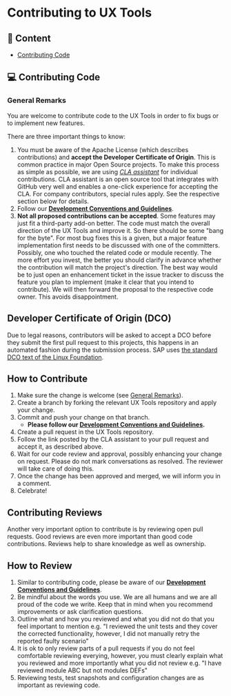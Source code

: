 # Contributing to UX Tools
## 📖 Content

 * [Contributing Code](#how-to-contribute)

## 💻 Contributing Code
### General Remarks
You are welcome to contribute code to the UX Tools in order to fix bugs or to implement new features.

There are three important things to know:

1. You must be aware of the Apache License (which describes contributions) and **accept the Developer Certificate of Origin**. This is common practice in major Open Source projects. To make this process as simple as possible, we are using *[CLA assistant](https://cla-assistant.io/)* for individual contributions. CLA assistant is an open source tool that integrates with GitHub very well and enables a one-click experience for accepting the CLA. For company contributors, special rules apply. See the respective section below for details.
2. Follow our **[Development Conventions and Guidelines](/docs/Guidelines.md)**.
3. **Not all proposed contributions can be accepted**. Some features may just fit a third-party add-on better. The code must match the overall direction of the UX Tools and improve it. So there should be some "bang for the byte". For most bug fixes this is a given, but a major feature implementation first needs to be discussed with one of the committers. Possibly, one who touched the related code or module recently. The more effort you invest, the better you should clarify in advance whether the contribution will match the project's direction. The best way would be to just open an enhancement ticket in the issue tracker to discuss the feature you plan to implement (make it clear that you intend to contribute). We will then forward the proposal to the respective code owner. This avoids disappointment.

## Developer Certificate of Origin (DCO)

Due to legal reasons, contributors will be asked to accept a DCO before they submit the first pull request to this projects, this happens in an automated fashion during the submission process. SAP uses [the standard DCO text of the Linux Foundation](https://developercertificate.org/).

## How to Contribute
1. Make sure the change is welcome (see [General Remarks](#general-remarks)).
1. Create a branch by forking the relevant UX Tools repository and apply your change.
1. Commit and push your change on that branch.
    - **Please follow our [Development Conventions and Guidelines](/docs/Guidelines.md).**
1. Create a pull request in the UX Tools repository.
1. Follow the link posted by the CLA assistant to your pull request and accept it, as described above.
1. Wait for our code review and approval, possibly enhancing your change on request. Please do not mark conversations as resolved. The reviewer will take care of doing this.
1. Once the change has been approved and merged, we will inform you in a comment.
1. Celebrate!

## Contributing Reviews
Another very important option to contribute is by reviewing open pull requests. Good reviews are even more important than good code contributions. Reviews help to share knowledge as well as ownership.

## How to Review
1. Similar to contributing code, please be aware of our **[Development Conventions and Guidelines](/docs/Guidelines.md)**.
2. Be mindful about the words you use. We are all humans and we are all proud of the code we write. Keep that in mind when you recommend improvements or ask clarification questions.
3. Outline what and how you reviewed and what you did not do that you feel important to mention e.g. "I reviewed the unit tests and they cover the corrected functionality, however, I did not manually retry the reported faulty scenario"
4. It is ok to only review parts of a pull requests if you do not feel comfortable reviewing everying, however, you must clearly explain what you reviewed and more importantly what you did not review e.g. "I have reviewed module ABC but not modules DEFs"
5. Reviewing tests, test snapshots and configuration changes are as important as reviewing code.


